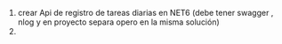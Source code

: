 
1. crear Api de registro de tareas diarias en NET6 (debe tener swagger , nlog y en proyecto separa opero en la misma solución)
2. 
